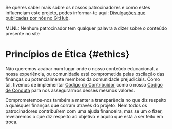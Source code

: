 Se queres saber mais sobre os nossos patrocinadores e como estes influenciam este projeto, podes informar-te aqui: [Divulgações que publicadas por nós no GitHub](https://github.com/unicorn-utterances/unicorn-utterances/issues?q=is%3Aissue+label%3Adisclosure+is%3Aclosed).

MLNL: Nenhum patrocinador tem qualquer palavra a dizer sobre o conteúdo presente no site

# Princípios de Ética {#ethics}

Não queremos acabar num lugar onde o nosso conteúdo educacional, a nossa experiência,
ou comunidade está comprometida pelas oscilação das finanças ou potencialmente
membros da comunidade prejudiciais. Como tal, tivemos de implementar
[Código do Contribuidor](https://www.contributor-covenant.org/)
como o nosso [Código de Conduta](https://github.com/unicorn-utterances/unicorn-utterances/blob/master/CODE_OF_CONDUCT.md) para nos
assegurarmos desses mesmos valores.

Comprometemos-nos também a manter a transparência no que diz respeito a quaisquer finanças que corram
através do projeto. Nem todos os patrocinadores contribuírem com uma ajuda financeira,
mas se um o fizer, revelaremos o que diz respeito ao objetivo e aquilo que está a ser feito em troca.
